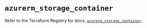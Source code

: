 # `azurerm_storage_container`

Refer to the Terraform Registry for docs: [`azurerm_storage_container`](https://registry.terraform.io/providers/hashicorp/azurerm/3.90.0/docs/resources/storage_container).
